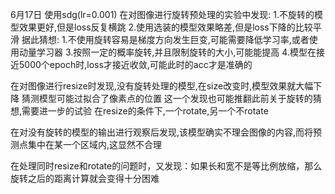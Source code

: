 6月17日
使用sdg(lr=0.001)
在对图像进行旋转预处理的实验中发现:
1.不旋转的模型效果更好,但是loss反复横跳
2.使用选装的模型效果略差,但是loss下降的比较平滑
据此猜想:
1.不使用旋转容易是梯度方向发生巨变,可能需要降低学习率,或者使用动量学习器
3.按照一定的概率旋转,并且限制旋转的大小,可能能提高
4.模型在接近5000个epoch时,loss才接近收敛,可能此时的acc才是准确的

在对图像进行resize时发现,没有旋转处理的模型,在size改变时,模型效果就大幅下降
猜测模型可能过拟合了像素点的位置
这一个发现也可能推翻此前关于旋转的猜想,需要进一步的试验
在resize的条件下,一个rotate,另一个不rotate

在对没有旋转的模型的输出进行观察后发现,该模型确实不理会图像的内容,而将预测点集中在某一个区域内,这显然不合理

在处理同时resize和rotate的问题时，又发现：如果长和宽不是等比例放缩，那么旋转之后的距离计算就会变得十分困难